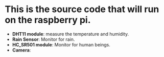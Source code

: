 # This is the source code that will run on the raspberry pi.

- **DHT11 module**: measure the temperature and humidity.  
- **Rain Sensor**: Monitor for rain.
- **HC_SR501 module**: Monitor for human beings.
- **Camera**: 
